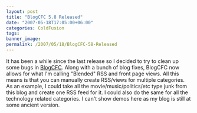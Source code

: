 ```yaml
---
layout: post
title: "BlogCFC 5.8 Released"
date: "2007-05-18T17:05:00+06:00"
categories: ColdFusion 
tags: 
banner_image: 
permalink: /2007/05/18/BlogCFC-58-Released
---
```


It has been a while since the last release so I decided to try to clean up some bugs in <a href="http://blogcfc.riaforge.org">BlogCFC</a>. Along with a bunch of blog fixes, BlogCFC now allows for what I'm calling "Blended" RSS and front page views. All this means is that you can manually create RSS/views for multiple categories. As an example, I could take all the movie/music/politics/etc type junk from this blog and create one RSS feed for it. I could also do the same for all the technology related categories. I can't show demos here as my blog is still at some ancient version.